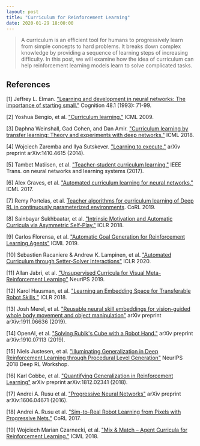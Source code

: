 ```yaml
---
layout: post
title: "Curriculum for Reinforcement Learning"
date: 2020-01-29 18:00:00
---
```



> A curriculum is an efficient tool for humans to progressively learn from simple concepts to hard problems. It breaks down complex knowledge by providing a sequence of learning steps of increasing difficulty. In this post, we will examine how the idea of curriculum can help reinforcement learning models learn to solve complicated tasks.
 






## References

[1] Jeffrey L. Elman. ["Learning and development in neural networks: The importance of starting small."](http://citeseerx.ist.psu.edu/viewdoc/download?doi=10.1.1.128.4487&rep=rep1&type=pdf) Cognition 48.1 (1993): 71-99.

[2] Yoshua Bengio, et al. ["Curriculum learning."](https://www.researchgate.net/profile/Y_Bengio/publication/221344862_Curriculum_learning/links/546cd2570cf2193b94c577ac/Curriculum-learning.pdf) ICML 2009.

[3] Daphna Weinshall, Gad Cohen, and Dan Amir. ["Curriculum learning by transfer learning: Theory and experiments with deep networks."](https://arxiv.org/abs/1802.03796) ICML 2018.

[4] Wojciech Zaremba and Ilya Sutskever. ["Learning to execute."](https://arxiv.org/abs/1410.4615) arXiv preprint arXiv:1410.4615 (2014).

[5] Tambet Matiisen, et al. ["Teacher-student curriculum learning."](https://arxiv.org/abs/1707.00183) IEEE Trans. on neural networks and learning systems (2017).

[6] Alex Graves, et al. ["Automated curriculum learning for neural networks."](https://arxiv.org/abs/1704.03003) ICML 2017.

[7]  Remy Portelas, et al. [Teacher algorithms for curriculum learning of Deep RL in continuously parameterized environments](https://arxiv.org/abs/1910.07224). CoRL 2019.

[8] Sainbayar Sukhbaatar, et al. ["Intrinsic Motivation and Automatic Curricula via Asymmetric Self-Play."](https://arxiv.org/abs/1703.05407) ICLR 2018.

[9] Carlos Florensa, et al. ["Automatic Goal Generation for Reinforcement Learning Agents"](https://arxiv.org/abs/1705.06366) ICML 2019.

[10] Sebastien Racaniere & Andrew K. Lampinen, et al. ["Automated Curriculum through Setter-Solver Interactions"](https://arxiv.org/abs/1909.12892) ICLR 2020.

[11] Allan Jabri, et al. ["Unsupervised Curricula for Visual Meta-Reinforcement Learning"](https://arxiv.org/abs/1912.04226) NeuriPS 2019.

[12] Karol Hausman, et al. ["Learning an Embedding Space for Transferable Robot Skills "](https://openreview.net/forum?id=rk07ZXZRb) ICLR 2018.

[13] Josh Merel, et al. ["Reusable neural skill embeddings for vision-guided whole body movement and object manipulation"](https://arxiv.org/abs/1911.06636) arXiv preprint arXiv:1911.06636 (2019).

[14] OpenAI, et al. ["Solving Rubik's Cube with a Robot Hand."](https://arxiv.org/abs/1910.07113) arXiv preprint arXiv:1910.07113 (2019).

[15] Niels Justesen, et al. ["Illuminating Generalization in Deep Reinforcement Learning through Procedural Level Generation"](https://arxiv.org/abs/1806.10729) NeurIPS 2018 Deep RL Workshop.

[16] Karl Cobbe, et al. ["Quantifying Generalization in Reinforcement Learning"](https://arxiv.org/abs/1812.02341) arXiv preprint arXiv:1812.02341 (2018).

[17] Andrei A. Rusu et al. ["Progressive Neural Networks"](https://arxiv.org/abs/1606.04671) arXiv preprint arXiv:1606.04671 (2016).

[18] Andrei A. Rusu et al. ["Sim-to-Real Robot Learning from Pixels with Progressive Nets."](https://arxiv.org/abs/1610.04286) CoRL 2017.

[19] Wojciech Marian Czarnecki, et al. ["Mix & Match – Agent Curricula for Reinforcement Learning."](https://arxiv.org/abs/1806.01780) ICML 2018.





